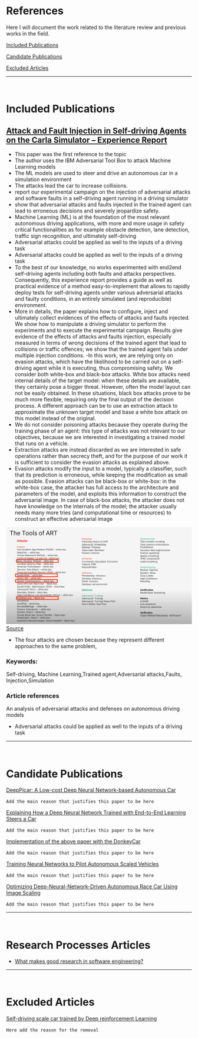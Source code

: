 # References

Here I will document the work related to the literature review and previous works in the field.

[Included Publications](#included-publications)

[Candidate Publications](#included-publications)

[Excluded Articles](#excluded-articles)

<hr>
<br>

# Included Publications

 ## [Attack and Fault Injection in Self-driving Agents on the Carla Simulator – Experience Report](https://link.springer.com/content/pdf/10.1007%2F978-3-030-83903-1_14.pdf)

- This paper was the first reference to the topic
- The author uses the IBM Adversarial Tool Box to attack Machine Learning models 
- The ML models are used to steer and drive an autonomous car in a simulation environment
- The attacks lead the car to increase collisions. 
- report our experimental campaign on the injection of adversarial attacks and software faults in a self-driving agent running in a driving simulator
- show that adversarial attacks and faults injected in the trained agent can lead to erroneous decisions and severely jeopardize safety.
- Machine Learning (ML) is at the foundation of the most relevant autonomous driving
applications, with more and more usage in safety critical functionalities as for example
obstacle detection, lane detection, traffic sign recognition, and ultimately self-driving
- Adversarial attacks could be applied as well to the inputs of a driving task
- Adversarial attacks could be applied as well to the inputs of a driving task
- To the best of
our knowledge, no works experimented with end2end self-driving agents including both
faults and attacks perspectives. Consequently, this experience report provides a guide as
well as practical evidence of a method easy-to-implement that allows to rapidly deploy
tests for self-driving agents under various adversarial attacks and faulty conditions,
in an entirely simulated (and reproducible) environment. 
- More in details, the paper
explains how to configure, inject and ultimately collect evidences of the effects of attacks
and faults injected. We show how to manipulate a driving simulator to perform the
experiments and to execute the experimental campaign. Results give evidence of the
effects of attacks and faults injection, especially measured in terms of wrong decisions
of the trained agent that lead to collisions or traffic offences; we show that the trained
agent fails under multiple injection conditions. 
-In this work, we are relying only on evasion attacks, which have the likelihood to
be carried out on a self-driving agent while it is executing, thus compromising safety.
We consider both white-box and black-box attacks. White box attacks need internal
details of the target model: when these details are available, they certainly pose a bigger
threat. However, often the model layout can not be easily obtained. In these situations,
black box attacks prove to be much more flexible, requiring only the final output of the
decision process. A different approach can be to use an extraction attack to approximate
the unknown target model and base a white box attack on this model instead of the
original.
- We do not consider poisoning attacks because they operate during the training phase
of an agent: this type of attacks was not relevant to our objectives, because we are
interested in investigating a trained model that runs on a vehicle. 
- Extraction attacks are
instead discarded as we are interested in safe operations rather than secrecy theft, and
for the purpose of our work it is sufficient to consider the evasion attacks as explained
above.
- Evasion attacks modify the input to a model, typically a classifier, such that its
prediction is erroneous, while keeping the modification as small as possible. Evasion
attacks can be black-box or white-box: in the white-box case, the attacker has full
access to the architecture and parameters of the model, and exploits this information to
construct the adversarial image. In case of black-box attacks, the attacker does not have
knowledge on the internals of the model; the attacker usually needs many more tries
(and computational time or resources) to construct an effective adversarial image

![ART](../adversarial-robustness-toolbox/tools-art.png "ART")
[Source](https://www.youtube.com/watch?v=4oUGUC4hIhI)

- The four
attacks are chosen because they represent different approaches to the same problem, 

### Keywords: 
Self-driving, Machine Learning,Trained agent,Adversarial
attacks,Faults, Injection,Simulation

### Article references

An analysis of adversarial attacks and defenses on autonomous driving models
- Adversarial attacks could be applied as well to the inputs of a driving task


<hr>
<br>

# Candidate Publications

[DeepPicar: A Low-cost Deep Neural Network-based Autonomous Car](https://arxiv.org/pdf/1712.08644.pdf)
```
Add the main reason that justifies this paper to be here
```

[Explaining How a Deep Neural Network Trained with End-to-End Learning Steers a Car](https://arxiv.org/pdf/1704.07911.pdf)
```
Add the main reason that justifies this paper to be here
```

[Implementation of the above paper with the DonkeyCar](https://github.com/nikkkkhil/self-driving-car-implementaion-based-on-nvidia-paper-using-keras)
```
Add the main reason that justifies this paper to be here
```

[Training Neural Networks to Pilot Autonomous Scaled Vehicles](https://digitalcommons.bard.edu/cgi/viewcontent.cgi?article=1222&context=senproj_s2018)
```
Add the main reason that justifies this paper to be here
```

[Optimizing Deep-Neural-Network-Driven Autonomous Race Car Using Image Scaling](https://www.shs-conferences.org/articles/shsconf/pdf/2020/05/shsconf_etltc2020_04002.pdf)
```
Add the main reason that justifies this paper to be here
```

<hr>
<br>

# Research Processes Articles


* [What makes good research in software engineering?](https://link.springer.com/article/10.1007/s10009-002-0083-4)



<hr>
<br>

# Excluded Articles
[Self-driving scale car trained by Deep reinforcement Learning](https://arxiv.org/pdf/1909.03467.pdf)
```
Here add the reason for the removal
```